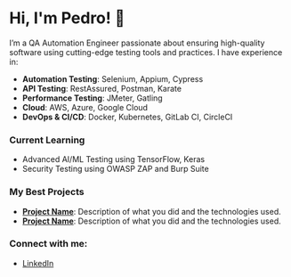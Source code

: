 # Hi, I'm Pedro! 👋
I’m a QA Automation Engineer passionate about ensuring high-quality software using cutting-edge testing tools and practices. I have experience in:
- **Automation Testing**: Selenium, Appium, Cypress
- **API Testing**: RestAssured, Postman, Karate
- **Performance Testing**: JMeter, Gatling
- **Cloud**: AWS, Azure, Google Cloud
- **DevOps & CI/CD**: Docker, Kubernetes, GitLab CI, CircleCI

### Current Learning
- Advanced AI/ML Testing using TensorFlow, Keras
- Security Testing using OWASP ZAP and Burp Suite

### My Best Projects
- **[Project Name](link-to-repo)**: Description of what you did and the technologies used.
- **[Project Name](link-to-repo)**: Description of what you did and the technologies used.

### Connect with me:
- [LinkedIn](https://www.linkedin.com/in/pedrofilip13)
